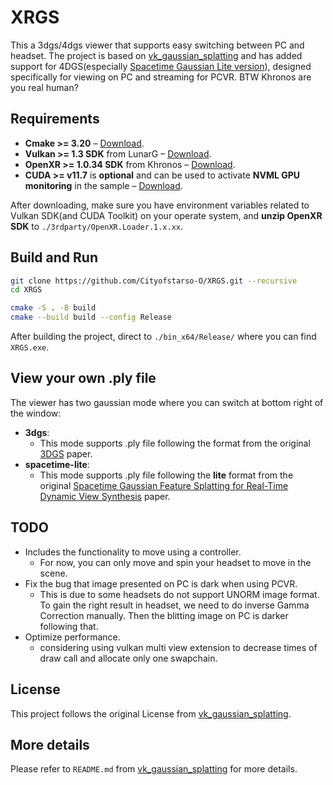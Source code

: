 # XRGS
This a 3dgs/4dgs viewer that supports easy switching between PC and headset. The project is based on [vk_gaussian_splatting](https://github.com/nvpro-samples/vk_gaussian_splatting.git) and has added support for 4DGS(especially [Spacetime Gaussian Lite version](https://oppo-us-research.github.io/SpacetimeGaussians-website/)), designed specifically for viewing on PC and streaming for PCVR. BTW Khronos are you real human?
## Requirements
- **Cmake >= 3.20** – [Download](https://cmake.org/).
- **Vulkan >= 1.3 SDK** from LunarG – [Download](https://vulkan.lunarg.com/).  
- **OpenXR >= 1.0.34 SDK** from Khronos – [Download](https://github.com/KhronosGroup/OpenXR-SDK/releases/download/release-1.0.34/OpenXR.Loader.1.0.34.nupkg).  
- **CUDA >= v11.7** is **optional** and can be used to activate **NVML GPU monitoring** in the sample – [Download](https://developer.nvidia.com/cuda-downloads).

After downloading, make sure you have environment variables related to Vulkan SDK(and CUDA Toolkit) on your operate system, and **unzip OpenXR SDK** to `./3rdparty/OpenXR.Loader.1.x.xx`.
## Build and Run
``` sh
git clone https://github.com/Cityofstarso-O/XRGS.git --recursive
cd XRGS

cmake -S . -B build
cmake --build build --config Release
```
After building the project, direct to `./bin_x64/Release/` where you can find `XRGS.exe`.
## View your own .ply file
The viewer has two gaussian mode where you can switch at bottom right of the window:
- **3dgs**:
  - This mode supports .ply file following the format from the original [3DGS](https://github.com/graphdeco-inria/gaussian-splatting.git) paper.
- **spacetime-lite**:
  - This mode supports .ply file following the **lite** format from the original [Spacetime Gaussian Feature Splatting for Real-Time Dynamic View Synthesis](https://oppo-us-research.github.io/SpacetimeGaussians-website/) paper.
## TODO
- Includes the functionality to move using a controller.
  - For now, you can only move and spin your headset to move in the scene.
- Fix the bug that image presented on PC is dark when using PCVR.
  - This is due to some headsets do not support UNORM image format. To gain the right result in headset, we need to do inverse Gamma Correction manually. Then the blitting image on PC is darker following that.
- Optimize performance.
  - considering using vulkan multi view extension to decrease times of draw call and allocate only one swapchain.
## License
This project follows the original License from [vk_gaussian_splatting](https://github.com/nvpro-samples/vk_gaussian_splatting.git).
## More details
Please refer to `README.md` from [vk_gaussian_splatting](https://github.com/nvpro-samples/vk_gaussian_splatting.git) for more details.